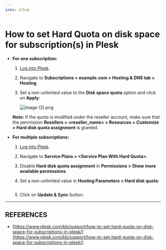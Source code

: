 ```yaml
---
icon: album
---
```


# How to set Hard Quota on disk space for subscription(s) in Plesk

*   **For one subscription:**

    1. [Log into Plesk](https://docs.plesk.com/hc/en-us/articles/12377667582743).
    2. Navigate to **Subscriptions > example.com > Hosting & DNS tab > Hosting**.
    3.  Set a non-unlimited value to the **Disk space quota** option and click on **Apply**:

        ![image (2).png](https://support.plesk.com/hc/article_attachments/28620971485975)

    **Note:** If the quota is modified under the reseller account, make sure that the permission **Resellers > \<reseller\_name> > Resources > Customize > Hard disk quota assignment** is granted.
* **For multiple subscriptions:**
  1. [Log into Plesk](https://docs.plesk.com/hc/en-us/articles/12377667582743).
  2. Navigate to **Service Plans > \<Service Plan With Hard Quota>**.
  3. Disable **Hard disk quota assignment** in **Permissions > Show more available permissions**.
  4.  Set a non-unlimited value in **Hosting Parameters > Hard disk quota**:



      <figure><img src="https://support.plesk.com/hc/article_attachments/28620971489047" alt=""><figcaption></figcaption></figure>
  5. Click on **Update & Sync** button.



***

## REFERENCES

* [https://www.plesk.com/kb/support/how-to-set-hard-quota-on-disk-space-for-subscriptions-in-plesk/](https://www.plesk.com/kb/support/how-to-set-hard-quota-on-disk-space-for-subscriptions-in-plesk/)
